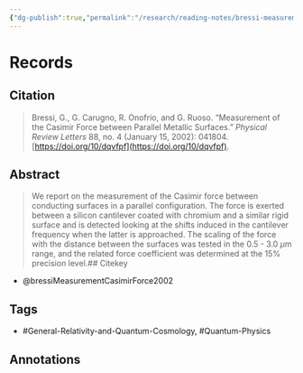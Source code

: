 ```yaml
---
{"dg-publish":true,"permalink":"/research/reading-notes/bressi-measurement-casimir-force2002/","tags":["gardenEntry"]}
---
```



# Records
## Citation
> Bressi, G., G. Carugno, R. Onofrio, and G. Ruoso. “Measurement of the Casimir Force between Parallel Metallic Surfaces.” _Physical Review Letters_ 88, no. 4 (January 15, 2002): 041804. [https://doi.org/10/dqvfpf](https://doi.org/10/dqvfpf).

## Abstract
> We report on the measurement of the Casimir force between conducting surfaces in a parallel configuration. The force is exerted between a silicon cantilever coated with chromium and a similar rigid surface and is detected looking at the shifts induced in the cantilever frequency when the latter is approached. The scaling of the force with the distance between the surfaces was tested in the 0.5 - 3.0 $\mu$m range, and the related force coefficient was determined at the 15% precision level.## Citekey
- @bressiMeasurementCasimirForce2002

## Tags
- #General-Relativity-and-Quantum-Cosmology, #Quantum-Physics

## Annotations




